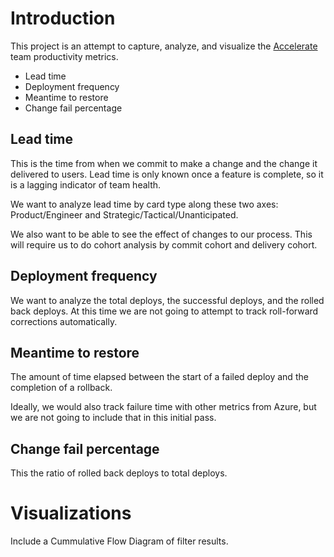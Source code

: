 # Introduction 
This project is an attempt to capture, analyze, and visualize the [Accelerate](https://www.amazon.com/Accelerate-Software-Performing-Technology-Organizations/dp/1942788339) team productivity metrics.
* Lead time
* Deployment frequency
* Meantime to restore
* Change fail percentage

## Lead time
This is the time from when we commit to make a change and the change it delivered to users. Lead time is only known once a feature is complete, so it is a lagging indicator of team health.

We want to analyze lead time by card type along these two axes: Product/Engineer and Strategic/Tactical/Unanticipated.

We also want to be able to see the effect of changes to our process. This will require us to do cohort analysis by commit cohort and delivery cohort.

## Deployment frequency
We want to analyze the total deploys, the successful deploys, and the rolled back deploys. At this time we are not going to attempt to track roll-forward corrections automatically.

## Meantime to restore
The amount of time elapsed between the start of a failed deploy and the completion of a rollback.

Ideally, we would also track failure time with other metrics from Azure, but we are not going to include that in this initial pass.

## Change fail percentage
This the ratio of rolled back deploys to total deploys.

# Visualizations
Include a Cummulative Flow Diagram of filter results.

